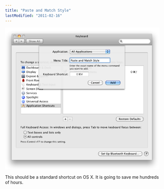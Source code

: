```yaml
---
title: "Paste and Match Style"
lastModified: "2011-02-16"
---
```


[![](/images/paste-match-style.png "paste-match-style")](http://nickdenardis.com/wp-content/uploads/2011/02/paste-match-style.png)

This should be a standard shortcut on OS X. It is going to save me hundreds of hours.
